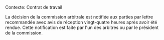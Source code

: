 Contexte: Contrat de travail

La décision de la commission arbitrale est notifiée aux parties par lettre recommandée avec avis de réception vingt-quatre heures après avoir été rendue. Cette notification est faite par l'un des arbitres ou par le président de la commission.